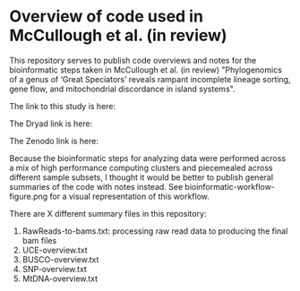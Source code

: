 # Overview of code used in McCullough et al. (in review) 

This repository serves to publish code overviews and notes for the bioinformatic steps taken in McCullough et al. (in review) "Phylogenomics of a genus of ‘Great Speciators’ reveals rampant incomplete lineage sorting, gene flow, and mitochondrial discordance in island systems". 

The link to this study is here: 

The Dryad link is here:

The Zenodo link is here: 

Because the bioinformatic steps for analyzing data were performed across a mix of high performance computing clusters and piecemealed across different sample subsets, I thought it would be better to publish general summaries of the code with notes instead. See bioinformatic-workflow-figure.png for a visual representation of this workflow. 

There are X different summary files in this repository: 
1. RawReads-to-bams.txt: processing raw read data to producing the final bam files
2. UCE-overview.txt
3. BUSCO-overview.txt
4. SNP-overview.txt
5. MtDNA-overview.txt 

